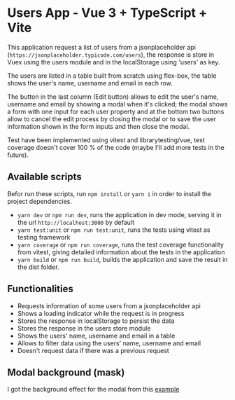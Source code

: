# Users App - Vue 3 + TypeScript + Vite

This application request a list of users from a jsonplaceholder api (`https://jsonplaceholder.typicode.com/users`),
the response is store in Vuex using the users module and in the localStorage using 'users' as key.

The users are listed in a table built from scratch using flex-box, the table shows the user's name, username and email in each row.

The button in the last column (Edit button) allows to edit the user's name, username and email by showing a modal when it's clicked;
the modal shows a form with one input for each user property and at the bottom two buttons allow to cancel the edit process by
closing the modal or to save the user information shown in the form inputs and then close the modal.

Test have been implemented using vitest and librarytesting/vue, test coverage doesn't cover 100 % of the code (maybe I'll add more tests
in the future).

## Available scripts

Befor run these scripts, run `npm install` or `yarn i` in order to install the project dependencies.

- `yarn dev` or `npm run dev`, runs the application in dev mode, serving it in the url `http://localhost:3000`
by default
- `yarn test:unit` or `npm run test:unit`, runs the tests using vitest as testing framework
- `yarn coverage` or `npm run coverage`, runs the test coverage functionality from vitest, giving detailed information
about the tests in the application
- `yarn build` or `npm run build`, builds the application and save the result in the dist folder.

## Functionalities

- Requests information of some users from a jsonplaceholder api
- Shows a loading indicator while the request is in progress
- Stores the response in localStorage to persist the data
- Stores the response in the users store module
- Shows the users' name, username and email in a table
- Allows to filter data using the users' name, username and email
- Doesn't request data if there was a previous request

## Modal background (mask)

I got the background effect for the modal from this [example](https://vuejs.org/examples/#modal)